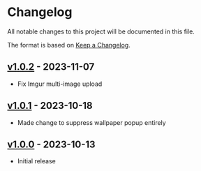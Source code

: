 # Changelog

All notable changes to this project will be documented in this file.

The format is based on [Keep a Changelog](https://keepachangelog.com/en/1.1.0/).

## [v1.0.2] - 2023-11-07
- Fix Imgur multi-image upload

## [v1.0.1] - 2023-10-18
- Made change to suppress wallpaper popup entirely

## [v1.0.0] - 2023-10-13
- Initial release

[v1.0.2]: https://github.com/JeffreyCA/Apollo-ImprovedCustomApi/compare/v1.0.1...v1.0.2
[v1.0.1]: https://github.com/JeffreyCA/Apollo-ImprovedCustomApi/compare/v1.0.0...v1.0.1
[v1.0.0]: https://github.com/JeffreyCA/Apollo-ImprovedCustomApi/compare/v1.0.0

